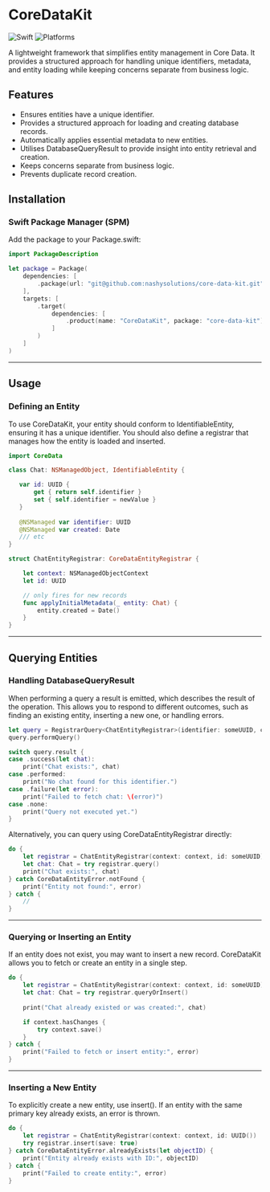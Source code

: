 # CoreDataKit

![Swift](https://img.shields.io/badge/Swift-6.0-orange?logo=swift) ![Platforms](https://img.shields.io/badge/Platforms-iOS%20%7C%20macOS%20%7C%20visionOS%20%7C%20tvOS%20%7C%20watchOS-blue?logo=apple)

A lightweight framework that simplifies entity management in Core Data. It provides a structured approach for handling unique identifiers, metadata, and entity loading while keeping concerns separate from business logic.

## Features
- Ensures entities have a unique identifier.
- Provides a structured approach for loading and creating database records.
- Automatically applies essential metadata to new entities.
- Utilises DatabaseQueryResult to provide insight into entity retrieval and creation.
- Keeps concerns separate from business logic.
- Prevents duplicate record creation.

## Installation

### Swift Package Manager (SPM)

Add the package to your Package.swift:

```swift
import PackageDescription

let package = Package(
    dependencies: [
        .package(url: "git@github.com:nashysolutions/core-data-kit.git", .upToNextMinor(from: "2.0.0")),
    ],
    targets: [
        .target(
            dependencies: [
                .product(name: "CoreDataKit", package: "core-data-kit")
            ]
        )
    ]
)
```

---

## Usage

### Defining an Entity

To use CoreDataKit, your entity should conform to IdentifiableEntity, ensuring it has a unique identifier. You should also define a registrar that manages how the entity is loaded and inserted.

```swift
import CoreData

class Chat: NSManagedObject, IdentifiableEntity {

   var id: UUID {
       get { return self.identifier }
       set { self.identifier = newValue }
   }
   
   @NSManaged var identifier: UUID
   @NSManaged var created: Date
   /// etc
}

struct ChatEntityRegistrar: CoreDataEntityRegistrar {

    let context: NSManagedObjectContext
    let id: UUID

    // only fires for new records
    func applyInitialMetadata(_ entity: Chat) {
        entity.created = Date()
    }
}
```

---

## Querying Entities

### Handling DatabaseQueryResult

When performing a query a result is emitted, which describes the result of the operation. This allows you to respond to different outcomes, such as finding an existing entity, inserting a new one, or handling errors.

```swift
let query = RegistrarQuery<ChatEntityRegistrar>(identifier: someUUID, context: context)
query.performQuery()

switch query.result {
case .success(let chat):
    print("Chat exists:", chat)
case .performed:
    print("No chat found for this identifier.")
case .failure(let error):
    print("Failed to fetch chat: \(error)")
case .none:
    print("Query not executed yet.")
}
```

Alternatively, you can query using CoreDataEntityRegistrar directly:

```swift
do {
    let registrar = ChatEntityRegistrar(context: context, id: someUUID)
    let chat: Chat = try registrar.query()
    print("Chat exists:", chat)
} catch CoreDataEntityError.notFound {
    print("Entity not found:", error)
} catch {
    //
}
```

---

### Querying or Inserting an Entity

If an entity does not exist, you may want to insert a new record. CoreDataKit allows you to fetch or create an entity in a single step.

```swift
do {
    let registrar = ChatEntityRegistrar(context: context, id: someUUID)
    let chat: Chat = try registrar.queryOrInsert()
    
    print("Chat already existed or was created:", chat)

    if context.hasChanges {
        try context.save()
    }
} catch {
    print("Failed to fetch or insert entity:", error)
}
```

---

### Inserting a New Entity

To explicitly create a new entity, use insert(). If an entity with the same primary key already exists, an error is thrown.

```swift
do {
    let registrar = ChatEntityRegistrar(context: context, id: UUID())
    try registrar.insert(save: true)
} catch CoreDataEntityError.alreadyExists(let objectID) {
    print("Entity already exists with ID:", objectID)
} catch {
    print("Failed to create entity:", error)
}
```
